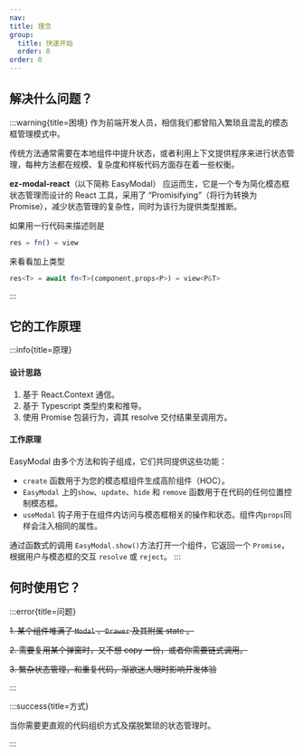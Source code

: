 ```yaml
---
nav:
title: 理念
group:
  title: 快速开始
  order: 0
order: 0
---
```


## 解决什么问题？

:::warning{title=困境}
作为前端开发人员，相信我们都曾陷入繁琐且混乱的模态框管理模式中。

传统方法通常需要在本地组件中提升状态，或者利用上下文提供程序来进行状态管理，每种方法都在规模、复杂度和样板代码方面存在着一些权衡。

 **ez-modal-react**（以下简称 EasyModal） 应运而生，它是一个专为简化模态框状态管理而设计的 React 工具，采用了 “Promisifying”（将行为转换为 Promise），减少状态管理的复杂性，同时为该行为提供类型推断。

如果用一行代码来描述则是

```ts
res = fn() = view
```

来看看加上类型

```ts
res<T> = await fn<T>(component,props<P>) = view<P&T>
```

:::

## 它的工作原理

:::info{title=原理}

#### 设计思路

1. 基于 React.Context 通信。
2. 基于 Typescript 类型约束和推导。
3. 使用 Promise 包装行为，调其 resolve 交付结果至调用方。

#### 工作原理

EasyModal 由多个方法和钩子组成，它们共同提供这些功能：

- `create` 函数用于为您的模态框组件生成高阶组件（HOC）。
- `EasyModal` 上的`show`、`update`、`hide` 和 `remove` 函数用于在代码的任何位置控制模态框。
- `useModal` 钩子用于在组件内访问与模态框相关的操作和状态。组件内`props`同样会注入相同的属性。

通过函数式的调用 `EasyModal.show()`方法打开一个组件，它返回一个 `Promise`，根据用户与模态框的交互 `resolve` 或 `reject`。
:::

## 何时使用它？

:::error{title=问题}

~~1. 某个组件堆满了 `Modal` 、`Drawer` 及其附属 state 。~~

~~2. 需要复用某个弹窗时，又不想 copy 一份，或者你需要链式调用。~~

~~3. 繁杂状态管理，和重复代码，渐欲迷人眼时影响开发体验~~

:::

:::success{title=方式}

当你需要更直观的代码组织方式及摆脱繁琐的状态管理时。

:::
